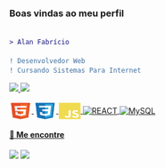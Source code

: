 ### Boas vindas ao meu perfil

```diff

> Alan Fabrício

! Desenvolvedor Web
! Cursando Sistemas Para Internet

```
 <div>
   <a href="https://github.com/AlanFabricioBarbosa">
   <img height="180em" src="https://github-readme-stats.vercel.app/api?username=AlanFabricioBarbosa&show_icons=true&theme=dark&include_all_commits=true&count_private=true"/>
   <img height="180em" src="https://github-readme-stats.vercel.app/api/top-langs/?username=AlanFabricioBarbosa&layout=compact&langs_count=6&theme=dark"/>

</div>
<div style="display: inline_block"><br>
  <img align="center" alt="HTML" height="30" width="40" src="https://raw.githubusercontent.com/devicons/devicon/master/icons/html5/html5-original.svg">
  <img align="center" alt="CSS" height="30" width="40" src="https://raw.githubusercontent.com/devicons/devicon/master/icons/css3/css3-original.svg">
  <img align="center" alt="Js" height="30" width="40" src="https://raw.githubusercontent.com/devicons/devicon/master/icons/javascript/javascript-plain.svg">
  <img align="center" alt="REACT" height="30" width="40" src="https://cdn.jsdelivr.net/gh/devicons/devicon/icons/react/react-original-wordmark.svg">
  <img align="center" alt="MySQL" height="70" width="50" src="https://cdn.jsdelivr.net/gh/devicons/devicon/icons/mysql/mysql-original-wordmark.svg" />
</div>

#### 🔗 Me encontre
<a href = "mailto:alanfabriciobarbosa1@gmail.com"><img src="https://img.shields.io/badge/-Gmail-%23333?style=for-the-badge&logo=gmail&logoColor=white" target="_blank"></a>
<a href="https://www.linkedin.com/in/alanfabr%C3%ADciodev/"><img src="https://img.shields.io/badge/LinkedIn-0077B5?style=for-the-badge&logo=linkedin&logoColor=white"></img></a>




